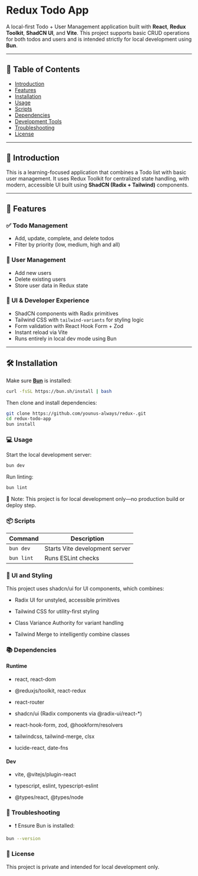 # Redux Todo App

A local-first Todo + User Management application built with **React**, **Redux Toolkit**, **ShadCN UI**, and **Vite**. This project supports basic CRUD operations for both todos and users and is intended strictly for local development using **Bun**.

---

## 🧭 Table of Contents

- [Introduction](#-introduction)
- [Features](#-features)
- [Installation](#-installation)
- [Usage](#-usage)
- [Scripts](#-scripts)
- [Dependencies](#-dependencies)
- [Development Tools](#-development-tools)
- [Troubleshooting](#-troubleshooting)
- [License](#-license)

---

## 📌 Introduction

This is a learning-focused application that combines a Todo list with basic user management. It uses Redux Toolkit for centralized state handling, with modern, accessible UI built using **ShadCN (Radix + Tailwind)** components.

---

## 🚀 Features

### ✅ Todo Management

- Add, update, complete, and delete todos
- Filter by priority (low, medium, high and all)

### 👥 User Management

- Add new users
- Delete existing users
- Store user data in Redux state

### 💄 UI & Developer Experience

- ShadCN components with Radix primitives
- Tailwind CSS with `tailwind-variants` for styling logic
- Form validation with React Hook Form + Zod
- Instant reload via Vite
- Runs entirely in local dev mode using Bun

---

## 🛠️ Installation

Make sure [**Bun**](https://bun.sh) is installed:

```bash
curl -fsSL https://bun.sh/install | bash
```

Then clone and install dependencies:

```bash
git clone https://github.com/younus-always/redux-.git
cd redux-todo-app
bun install
```

### 💻 Usage

Start the local development server:

```bash
bun dev
```

Run linting:

```bash
bun lint
```

📌 Note: This project is for local development only—no production build or deploy step.

### 📦 Scripts

| Command    | Description                    |
| ---------- | ------------------------------ |
| `bun dev`  | Starts Vite development server |
| `bun lint` | Runs ESLint checks             |

### 🎨 UI and Styling

This project uses shadcn/ui for UI components, which combines:

- Radix UI for unstyled, accessible primitives

- Tailwind CSS for utility-first styling

- Class Variance Authority for variant handling

- Tailwind Merge to intelligently combine classes

### 📚 Dependencies

#### Runtime

- react, react-dom

- @reduxjs/toolkit, react-redux

- react-router

- shadcn/ui (Radix components via @radix-ui/react-\*)

- react-hook-form, zod, @hookform/resolvers

- tailwindcss, tailwind-merge, clsx

- lucide-react, date-fns

#### Dev

- vite, @vitejs/plugin-react

- typescript, eslint, typescript-eslint

- @types/react, @types/node

### 🐛 Troubleshooting

- ❗ Ensure Bun is installed:

```bash
bun --version
```

### 📄 License

This project is private and intended for local development only.
